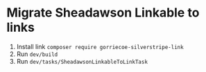 # Migrate Sheadawson Linkable to links

1. Install link `composer require gorriecoe-silverstripe-link`
1. Run `dev/build`
1. Run `dev/tasks/SheadawsonLinkableToLinkTask`
